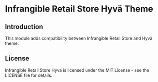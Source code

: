 # Infrangible Retail Store Hyvä Theme

## Introduction

This module adds compatibility between Infrangible Retail Store and Hyvä theme.

## License

Infrangible Retail Store Hyvä is licensed under the MIT License - see the LICENSE file for details.
